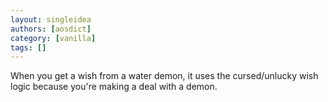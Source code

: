 ```yaml
---
layout: singleidea
authors: [aosdict]
category: [vanilla]
tags: []
---
```

When you get a wish from a water demon, it uses the cursed/unlucky wish logic because you're making a deal with a demon.
